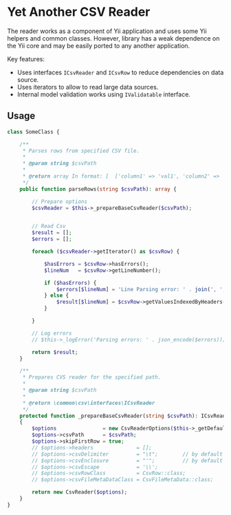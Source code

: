 # Yet Another CSV Reader

The reader works as a component of Yii application and uses some Yii helpers and common classes.
However, library has a weak dependence on the Yii core and may be easily ported to any another application.

Key features:
 - Uses interfaces `ICsvReader` and `ICsvRow` to reduce dependencies on data source.
 - Uses iterators to allow to read large data sources.
 - Internal model validation works using `IValidatable` interface.



## Usage

```php
class SomeClass {

    /**
     * Parses rows from specified CSV file.
     *
     * @param string $csvPath
     *
     * @return array In format: [  ['column1' => 'val1', 'column2' => 'val2'], ... ]
     */
    public function parseRows(string $csvPath): array {

        // Prepare options
        $csvReader = $this->_prepareBaseCsvReader($csvPath);


        // Read Csv
        $result = [];
        $errors = [];

        foreach ($csvReader->getIterator() as $csvRow) {

            $hasErrors = $csvRow->hasErrors();
            $lineNum   = $csvRow->getLineNumber();

            if ($hasErrors) {
                $errors[$lineNum] = 'Line Parsing error: ' . join(', ', $csvRow->getErrors());
            } else {
                $result[$lineNum] = $csvRow->getValuesIndexedByHeaders();
            }

        }

        // Log errors
        // $this->_logError('Parsing errors: ' . json_encode($errors));

        return $result;
    }

    /**
     * Prepares CVS reader for the specified path.
     *
     * @param string $csvPath
     *
     * @return \common\csv\interfaces\ICsvReader
     */
    protected function _prepareBaseCsvReader(string $csvPath): ICsvReader
    {
        $options               = new CsvReaderOptions($this->_getDefaultCsvReaderOptions());
        $options->csvPath      = $csvPath;
        $options->skipFirstRow = true;
        // $options->headers              = [];
        // $options->csvDelimiter         = "\t";        // by default ","
        // $options->csvEnclosure         = "'";         // by default '"'
        // $options->csvEscape            = '\\';
        // $options->csvRowClass          = CsvRow::class;
        // $options->csvFileMetaDataClass = CsvFileMetaData::class;

        return new CsvReader($options);
    }
}
```